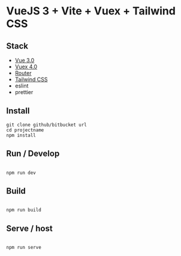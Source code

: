 # VueJS 3 + Vite + Vuex + Tailwind CSS 


## Stack

-   [Vue 3.0](https://v3.vuejs.org/)
-   [Vuex 4.0](https://vuex.vuejs.org)
-   [Router](https://router.vuejs.org/)
-   [Tailwind CSS](https://router.vuejs.org/)
-   eslint
-   prettier

## Install

```
git clone github/bitbucket url
cd projectname
npm install
```

## Run / Develop

```

npm run dev

```

## Build

```

npm run build

```

## Serve / host

```

npm run serve

```
